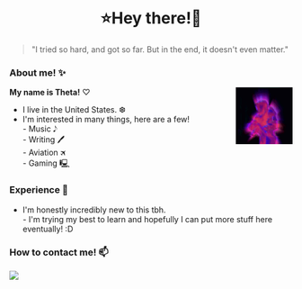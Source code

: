 
<h1 align="center">⭐Hey there!🌌</h1>

> "I tried so hard, and got so far. But in the end, it doesn't even matter."

### About me! ✨
<img align="right" alt="it's me, theta!" src="epsthetagif.gif" width="20%" height="auto" /> **My name is Theta!** ♡ <br>
- I live in the United States. ❆ <br>
- I'm interested in many things, here are a few!<br> - Music 𝅘𝅥𝅮<br>- Writing 🖊<br>- Aviation 🛪<br>- Gaming 🖳




### Experience 📌

- I'm honestly incredibly new to this tbh. <br>- I'm trying my best to learn and hopefully I can put more stuff here eventually! :D

### How to contact me! 📫

![](https://dcbadge.vercel.app/api/shield/216404071253278720?theme=gray&compact=true&logoColor=ab6afe)


